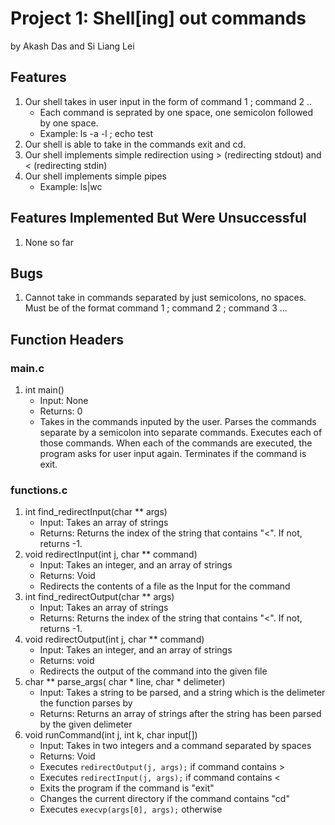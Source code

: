 # Project 1: Shell[ing] out commands
by Akash Das and Si Liang Lei
## Features
1. Our shell takes in user input in the form of command 1 ; command 2 ..
    - Each command is seprated by one space, one semicolon followed by one space.
    - Example: ls -a -l ; echo test
2. Our shell is able to take in the commands exit and cd.
3. Our shell implements simple redirection using > (redirecting stdout) and < (redirecting stdin)
4. Our shell implements simple pipes
    - Example: ls|wc

## Features Implemented But Were Unsuccessful
1. None so far

## Bugs
1. Cannot take in commands separated by just semicolons, no spaces. Must be of the format command 1 ; command 2 ; command 3 ...

## Function Headers
### main.c
1. int main()
    - Input: None
    - Returns: 0
    - Takes in the commands inputed by the user. Parses the commands separate by a semicolon into separate commands. Executes each of those commands. When each of the commands are executed, the program asks for user input again. Terminates if the command is exit.

### functions.c

1. int find_redirectInput(char ** args)
    - Input: Takes an array of strings
    - Returns: Returns the index of the string that contains "<". If not, returns -1.
2. void redirectInput(int j, char ** command)
    - Input: Takes an integer, and an array of strings
    - Returns: Void
    - Redirects the contents of a file as the Input for the command
3. int find_redirectOutput(char ** args)
    - Input: Takes an array of strings
    - Returns: Returns the index of the string that contains "<". If not, returns -1.
4. void redirectOutput(int j, char ** command)
    - Input: Takes an integer, and an array of strings
    - Returns: void
    - Redirects the output of the command into the given file
5. char ** parse_args( char * line, char * delimeter)
    - Input: Takes a string to be parsed, and a string which is the delimeter the function parses by
    - Returns: Returns an array of strings after the string has been parsed by the given delimeter
6. void runCommand(int j, int k, char input[])
    - Input: Takes in two integers and a command separated by spaces
    - Returns: Void
    - Executes ```redirectOutput(j, args);``` if command contains >
    - Executes ```redirectInput(j, args);``` if command contains <
    - Exits the program if the command is "exit"
    - Changes the current directory if the command contains "cd"
    - Executes ```execvp(args[0], args);``` otherwise

